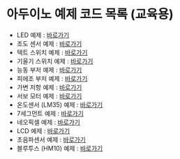 # 아두이노 예제 코드 목록 (교육용)

- LED 예제 : [바로가기](./LED_example/)
- 조도 센서 예제 : [바로가기](./photo_resistor/)
- 텍트 스위치 예제 : [바로가기](./tact_switch/)
- 기울기 스위치 예제 : [바로가기](./tilt_switch/)
- 능동 부저 예제 : [바로가기](./buzzer_active/)
- 피에조 부저 예제 : [바로가기](./buzzer_piezo/)
- 가변 저항 예제 : [바로가기](./potentiometer/)
- 서보 모터 예제 : [바로가기](./servo_motor/)
- 온도센서 (LM35) 예제 : [바로가기](./lm35_temperature_sensor/)
- 7세그먼트 예제 : [바로가기](./seven_segment/)
- 네오픽셀 예제 : [바로가기](./neoPixel/)
- LCD 예제 : [바로가기](./lcd1602_i2c/)
- 초음파센서 예제 : [바로가기](./ultrasonic_sensor/)
- 블루투스 (HM10) 예제 : [바로가기](./hm10_serial/)
